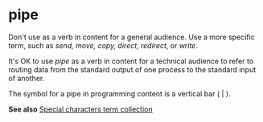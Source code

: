 # pipe

Don't use as a verb in content for a general audience. Use a more specific term, such as *send, move, copy, direct, redirect*, or *write*. 

It's OK to use *pipe* as
a verb in content for a technical audience to refer to routing data
from the standard output of one process to the standard input
of another.

The symbol for a pipe in programming content is a vertical bar ( | ).

**See also** [Special characters term collection](https://worldready.cloudapp.net/Styleguide/Read?id=2700&topicid=28875)
